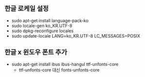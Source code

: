 ## 한글 로케일 설정
- sudo apt-get install language-pack-ko
- sudo locale-gen ko_KR.UTF-8
- sudo dpkg-reconfigure locales
- sudo update-locale LANG=ko_KR.UTF-8 LC_MESSAGES=POSIX

## 한글 x 윈도우 폰트 추가
- sudo apt-get install ibus ibus-hangul ttf-unfonts-core
  - ttf-unfonts-core 대신 fonts-unfonts-core
  
